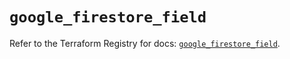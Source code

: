 # `google_firestore_field`

Refer to the Terraform Registry for docs: [`google_firestore_field`](https://registry.terraform.io/providers/hashicorp/google-beta/6.14.0/docs/resources/google_firestore_field).
